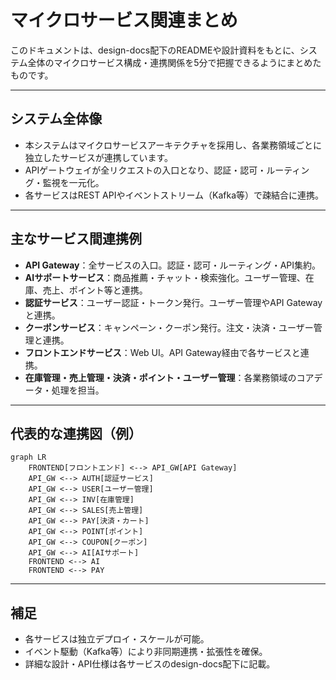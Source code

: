 # マイクロサービス関連まとめ

このドキュメントは、design-docs配下のREADMEや設計資料をもとに、システム全体のマイクロサービス構成・連携関係を5分で把握できるようにまとめたものです。

---

## システム全体像
- 本システムはマイクロサービスアーキテクチャを採用し、各業務領域ごとに独立したサービスが連携しています。
- APIゲートウェイが全リクエストの入口となり、認証・認可・ルーティング・監視を一元化。
- 各サービスはREST APIやイベントストリーム（Kafka等）で疎結合に連携。

---

## 主なサービス間連携例
- **API Gateway**：全サービスの入口。認証・認可・ルーティング・API集約。
- **AIサポートサービス**：商品推薦・チャット・検索強化。ユーザー管理、在庫、売上、ポイント等と連携。
- **認証サービス**：ユーザー認証・トークン発行。ユーザー管理やAPI Gatewayと連携。
- **クーポンサービス**：キャンペーン・クーポン発行。注文・決済・ユーザー管理と連携。
- **フロントエンドサービス**：Web UI。API Gateway経由で各サービスと連携。
- **在庫管理・売上管理・決済・ポイント・ユーザー管理**：各業務領域のコアデータ・処理を担当。

---

## 代表的な連携図（例）

```mermaid
graph LR
    FRONTEND[フロントエンド] <--> API_GW[API Gateway]
    API_GW <--> AUTH[認証サービス]
    API_GW <--> USER[ユーザー管理]
    API_GW <--> INV[在庫管理]
    API_GW <--> SALES[売上管理]
    API_GW <--> PAY[決済・カート]
    API_GW <--> POINT[ポイント]
    API_GW <--> COUPON[クーポン]
    API_GW <--> AI[AIサポート]
    FRONTEND <--> AI
    FRONTEND <--> PAY
```

---

## 補足
- 各サービスは独立デプロイ・スケールが可能。
- イベント駆動（Kafka等）により非同期連携・拡張性を確保。
- 詳細な設計・API仕様は各サービスのdesign-docs配下に記載。
